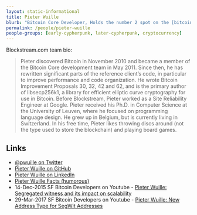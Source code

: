 ```yaml
---
layout: static-informational
title: Pieter Wuille
blurb: "Bitcoin Core Developer, Holds the number 2 spot on the [bitcoin/bitcoin contributors list](https://github.com/bitcoin/bitcoin/graphs/contributors), Blockstream co-founder"
permalink: /people/pieter-wuille
people-groups: [early-cypherpunk, later-cypherpunk, cryptocurrency]
---
```


Blockstream.com team bio:

> Pieter discovered Bitcoin in November 2010 and became a member of the Bitcoin Core development team in May 2011. Since then, he has rewritten significant parts of the reference client’s code, in particular to improve performance and code organization. He wrote Bitcoin Improvement Proposals 30, 32, 42 and 62, and is the primary author of libsecp256k1, a library for efficient elliptic curve cryptography for use in Bitcoin. Before Blockstream, Pieter worked as a Site Reliability Engineer at Google. Pieter received his Ph.D. in Computer Science at the University of Leuven, where he focused on programming language design. He grew up in Belgium, but is currently living in Switzerland. In his free time, Pieter likes throwing discs around (not the type used to store the blockchain) and playing board games.

## Links

* [@pwuille on Twitter](https://twitter.com/pwuille)
* [Pieter Wuille on GitHub](https://github.com/sipa)
* [Pieter Wuille on LinkedIn](https://www.linkedin.com/in/pieterwuille/)
* [Pieter Wuille Facts (humorous)](http://pieterwuillefacts.com/)
* 14-Dec-2015 SF Bitcoin Developers on Youtube - [Pieter Wuille: Segregated witness and its impact on scalability](https://www.youtube.com/watch?v=NOYNZB5BCHM)
* 29-Mar-2017 SF Bitcoin Developers on Youtube - [Pieter Wuille: New Address Type for SegWit Addresses](https://www.youtube.com/watch?v=NqiN9VFE4CU)
